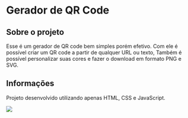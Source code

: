 # Gerador de QR Code

## Sobre o projeto

Esse é um gerador de QR code bem simples porém efetivo. Com ele é possível criar um QR code a partir de qualquer URL ou texto, Também é possível personalizar suas cores e fazer o download em formato PNG e SVG.

## Informações

Projeto desenvolvido utilizando apenas HTML, CSS e JavaScript.

<img src="screenshot.jpg"/>
